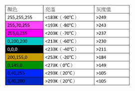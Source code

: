 <img src="https://github.com/hochinchang/2022PythonCourse/blob/main/Lesson6/colartable.png" alt="drawing" style="width:400px;"/>

